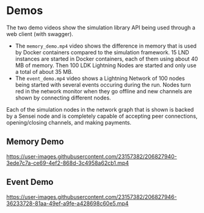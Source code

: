 # Demos
The two demo videos show the simulation library API being used through a web client (with swagger).
- The `memory_demo.mp4` video shows the difference in memory that is used by Docker containers compared to the simulation framework. 15 LND instances are started in Docker containers, each of them using about 40 MB of memory. Then 100 LDK Lightning Nodes are started and only use a total of about 35 MB.
- The `event_demo.mp4` video shows a Lightning Network of 100 nodes being started with several events occuring during the run. Nodes turn red in the network monitor when they go offline and new channels are shown by connecting different nodes.

Each of the simulation nodes in the network graph that is shown is backed by a Sensei node and is completely capable of accepting peer connections, opening/closing channels, and making payments.

## Memory Demo
https://user-images.githubusercontent.com/23157382/206827940-3ede7c7a-ce69-4ef2-868d-3c4958a62cb1.mp4

## Event Demo
https://user-images.githubusercontent.com/23157382/206827946-36233728-81aa-49ef-a9fe-a428698c60e5.mp4
